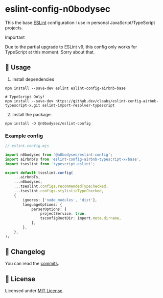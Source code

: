 # eslint-config-n0bodysec

This the base [ESLint](https://eslint.org/) configuration I use in personal JavaScript/TypeScript projects.

> [!IMPORTANT]
> Due to the partial upgrade to ESLint v9, this config only works for TypeScript at this moment. Sorry about that.

## 🚀 Usage

1. Install dependencies
```shell
npm install --save-dev eslint eslint-config-airbnb-base

# TypeScript Only!
npm install --save-dev https://github.dev/claabs/eslint-config-airbnb-typescript-x.git eslint-import-resolver-typescript
```

2. Install the package:
```shell
npm install -D @n0bodysec/eslint-config
```

### Example config

```ts
// eslint.config.mjs

import n0bodysec from '@n0bodysec/eslint-config';
import airbnbTs from 'eslint-config-airbnb-typescript-x/base';
import tseslint from 'typescript-eslint';

export default tseslint.config(
	...airbnbTs,
	...n0bodysec,
	...tseslint.configs.recommendedTypeChecked,
	...tseslint.configs.stylisticTypeChecked,
	{
		ignores: ['node_modules', 'dist'],
		languageOptions: {
			parserOptions: {
				projectService: true,
				tsconfigRootDir: import.meta.dirname,
			},
		},
	},
);
```

## 📝 Changelog

You can read the [commits](../../commits).

## 📜 License

Licensed under [MIT License](LICENSE.md).
